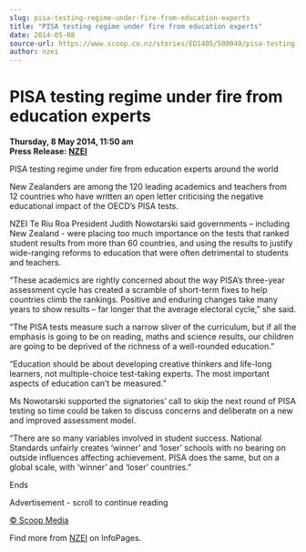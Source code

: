 ```yaml
---
slug: pisa-testing-regime-under-fire-from-education-experts
title: "PISA testing regime under fire from education experts"
date: 2014-05-08
source-url: https://www.scoop.co.nz/stories/ED1405/S00040/pisa-testing-regime-under-fire-from-education-experts.htm
author: nzei
---
```

PISA testing regime under fire from education experts
=====================================================

**Thursday, 8 May 2014, 11:50 am**  
**Press Release: [NZEI](https://info.scoop.co.nz/NZEI)**

PISA testing regime under fire from education experts around the world

New Zealanders are among the 120 leading academics and teachers from 12 countries who have written an open letter criticising the negative educational impact of the OECD’s PISA tests.

NZEI Te Riu Roa President Judith Nowotarski said governments – including New Zealand - were placing too much importance on the tests that ranked student results from more than 60 countries, and using the results to justify wide-ranging reforms to education that were often detrimental to students and teachers.

“These academics are rightly concerned about the way PISA’s three-year assessment cycle has created a scramble of short-term fixes to help countries climb the rankings. Positive and enduring changes take many years to show results – far longer that the average electoral cycle,” she said.

“The PISA tests measure such a narrow sliver of the curriculum, but if all the emphasis is going to be on reading, maths and science results, our children are going to be deprived of the richness of a well-rounded education.”

“Education should be about developing creative thinkers and life-long learners, not multiple-choice test-taking experts. The most important aspects of education can’t be measured.”

Ms Nowotarski supported the signatories’ call to skip the next round of PISA testing so time could be taken to discuss concerns and deliberate on a new and improved assessment model.

“There are so many variables involved in student success. National Standards unfairly creates ‘winner’ and ‘loser’ schools with no bearing on outside influences affecting achievement. PISA does the same, but on a global scale, with ‘winner’ and ‘loser’ countries.”

  
Ends

Advertisement - scroll to continue reading





[© Scoop Media](http://www.scoop.co.nz/about/terms.html)

Find more from [NZEI](https://info.scoop.co.nz/NZEI) on InfoPages.